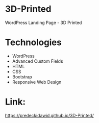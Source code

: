 # 3D-Printed

WordPress Landing Page - 3D Printed

# Technologies
<ul>
<li>WordPress</li>
<li>Advanced Custom Fields</li>
<li>HTML</li>
<li>CSS</li>
<li>Bootstrap</li>
<li>Responsive Web Design</li>
</ul>

# Link:
https://predeckidawid.github.io/3D-Printed/
